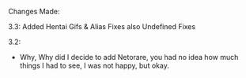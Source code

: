Changes Made:

3.3:
Added Hentai Gifs & Alias Fixes also Undefined Fixes

3.2:
- Why, Why did I decide to add Netorare, you had no idea how much things I had to see, I was not happy, but okay.